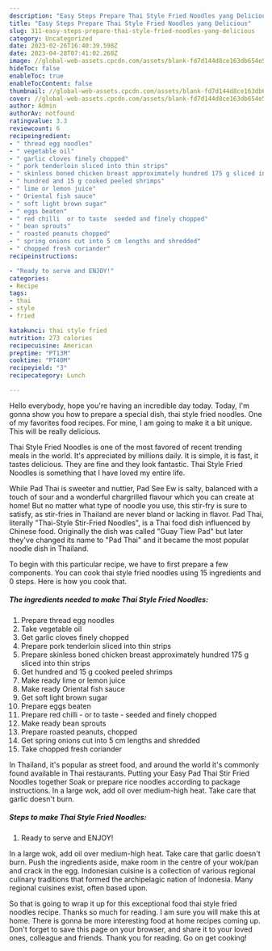 ```yaml
---
description: "Easy Steps Prepare Thai Style Fried Noodles yang Delicious"
title: "Easy Steps Prepare Thai Style Fried Noodles yang Delicious"
slug: 311-easy-steps-prepare-thai-style-fried-noodles-yang-delicious
category: Uncategorized
date: 2023-02-26T16:40:39.598Z
date: 2023-04-28T07:41:02.268Z
image: //global-web-assets.cpcdn.com/assets/blank-fd7d144d8ce163db654e5a02c40b08a2775adb7897d16e4062681dc7e1b2800f.png
hideToc: false
enableToc: true
enableTocContent: false
thumbnail: //global-web-assets.cpcdn.com/assets/blank-fd7d144d8ce163db654e5a02c40b08a2775adb7897d16e4062681dc7e1b2800f.png
cover: //global-web-assets.cpcdn.com/assets/blank-fd7d144d8ce163db654e5a02c40b08a2775adb7897d16e4062681dc7e1b2800f.png
author: Admin
authorAv: notfound
ratingvalue: 3.3
reviewcount: 6
recipeingredient:
- " thread egg noodles"
- " vegetable oil"
- " garlic cloves finely chopped"
- " pork tenderloin sliced into thin strips"
- " skinless boned chicken breast approximately hundred 175 g sliced into thin strips"
- " hundred and 15 g cooked peeled shrimps"
- " lime or lemon juice"
- " Oriental fish sauce"
- " soft light brown sugar"
- " eggs beaten"
- " red chilli  or to taste  seeded and finely chopped"
- " bean sprouts"
- " roasted peanuts chopped"
- " spring onions cut into 5 cm lengths and shredded"
- " chopped fresh coriander"
recipeinstructions:

- "Ready to serve and ENJOY!"
categories:
- Recipe
tags:
- thai
- style
- fried

katakunci: thai style fried 
nutrition: 273 calories
recipecuisine: American
preptime: "PT13M"
cooktime: "PT40M"
recipeyield: "3"
recipecategory: Lunch

---
```



Hello everybody, hope you're having an incredible day today. Today, I'm gonna show you how to prepare a special dish, thai style fried noodles. One of my favorites food recipes. For mine, I am going to make it a bit unique. This will be really delicious.

Thai Style Fried Noodles is one of the most favored of recent trending meals in the world. It's appreciated by millions daily. It is simple, it is fast, it tastes delicious. They are fine and they look fantastic. Thai Style Fried Noodles is something that I have loved my entire life.

While Pad Thai is sweeter and nuttier, Pad See Ew is salty, balanced with a touch of sour and a wonderful chargrilled flavour which you can create at home! But no matter what type of noodle you use, this stir-fry is sure to satisfy, as stir-fries in Thailand are never bland or lacking in flavor. Pad Thai, literally &#34;Thai-Style Stir-Fried Noodles&#34;, is a Thai food dish influenced by Chinese food. Originally the dish was called &#34;Guay Tiew Pad&#34; but later they&#39;ve changed its name to &#34;Pad Thai&#34; and it became the most popular noodle dish in Thailand.


To begin with this particular recipe, we have to first prepare a few components. You can cook thai style fried noodles using 15 ingredients and 0 steps. Here is how you cook that.

<!--inarticleads1-->

##### The ingredients needed to make Thai Style Fried Noodles:

1. Prepare  thread egg noodles
1. Take  vegetable oil
1. Get  garlic cloves finely chopped
1. Prepare  pork tenderloin sliced into thin strips
1. Prepare  skinless boned chicken breast approximately hundred 175 g sliced into thin strips
1. Get  hundred and 15 g cooked peeled shrimps
1. Make ready  lime or lemon juice
1. Make ready  Oriental fish sauce
1. Get  soft light brown sugar
1. Prepare  eggs beaten
1. Prepare  red chilli - or to taste - seeded and finely chopped
1. Make ready  bean sprouts
1. Prepare  roasted peanuts, chopped
1. Get  spring onions cut into 5 cm lengths and shredded
1. Take  chopped fresh coriander


In Thailand, it&#39;s popular as street food, and around the world it&#39;s commonly found available in Thai restaurants. Putting your Easy Pad Thai Stir Fried Noodles together Soak or prepare rice noodles according to package instructions. In a large wok, add oil over medium-high heat. Take care that garlic doesn&#39;t burn. 

<!--inarticleads2-->

##### Steps to make Thai Style Fried Noodles:


1. Ready to serve and ENJOY!

In a large wok, add oil over medium-high heat. Take care that garlic doesn&#39;t burn. Push the ingredients aside, make room in the centre of your wok/pan and crack in the egg. Indonesian cuisine is a collection of various regional culinary traditions that formed the archipelagic nation of Indonesia. Many regional cuisines exist, often based upon. 

So that is going to wrap it up for this exceptional food thai style fried noodles recipe. Thanks so much for reading. I am sure you will make this at home. There is gonna be more interesting food at home recipes coming up. Don't forget to save this page on your browser, and share it to your loved ones, colleague and friends. Thank you for reading. Go on get cooking!
